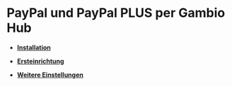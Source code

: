# PayPal und PayPal PLUS per Gambio Hub 

-   **[Installation](7_2_2_1_Installation.md)**  

-   **[Ersteinrichtung](7_2_2_2_Ersteinrichtng.md)**  

-   **[Weitere Einstellungen](7_2_2_3_WeitereEinstellungen.md)**  




